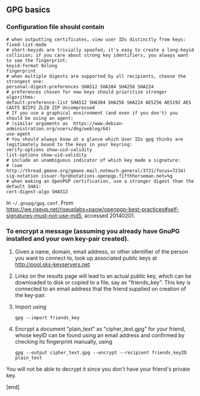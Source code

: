 ## GPG basics

### Configuration file should contain

    # when outputting certificates, view user IDs distinctly from keys:
    fixed-list-mode
    # short-keyids are trivially spoofed; it's easy to create a long-keyid collision; if you care about strong key identifiers, you always want to see the fingerprint: 
    keyid-format 0xlong
    fingerprint
    # when multiple digests are supported by all recipients, choose the strongest one:
    personal-digest-preferences SHA512 SHA384 SHA256 SHA224
    # preferences chosen for new keys should prioritize stronger algorithms: 
    default-preference-list SHA512 SHA384 SHA256 SHA224 AES256 AES192 AES CAST5 BZIP2 ZLIB ZIP Uncompressed
    # If you use a graphical environment (and even if you don't) you should be using an agent:
    # (similar arguments as  https://www.debian-administration.org/users/dkg/weblog/64)
    use-agent
    # You should always know at a glance which User IDs gpg thinks are legitimately bound to the keys in your keyring:
    verify-options show-uid-validity
    list-options show-uid-validity
    # include an unambiguous indicator of which key made a signature:
    # (see http://thread.gmane.org/gmane.mail.notmuch.general/3721/focus=7234)
    sig-notation issuer-fpr@notations.openpgp.fifthhorseman.net=%g
    # when making an OpenPGP certification, use a stronger digest than the default SHA1:
    cert-digest-algo SHA512

 In `~/.gnupg/gpg.conf`. From https://we.riseup.net/riseuplabs+paow/openpgp-best-practices#self-signatures-must-not-use-md5, accessed 20140201.

### To encrypt a message (assuming you already have GnuPG installed and your own key-pair created).

 1. Given a name, domain, email address, or other identifier of the person you want to connect to, look up associated public keys at http://pool.sks-keyservers.net

 2. Links on the results page will lead to an actual public key, which can be downloaded to disk or copied to a file, say as "friends_key". This key is connected to an email address that the friend supplied on creation of the key-pair.

 3. Import using

        gpg --import friends_key

 4. Encrypt a document "plain_text" as "cipher_text.gpg" for your friend, whose keyID can be found using an email address and confirmed by checking its fingerprint manually, using

        gpg --output cipher_text.gpg --encrypt --recipient friends_keyID plain_text

   You will not be able to decrypt it since you don't have your friend's private key.

[end]
